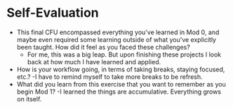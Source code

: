 # Self-Evaluation

- This final CFU encompassed everything you've learned in Mod 0, and maybe even required some learning outside of what you've explicitly been taught. How did it feel as you faced these challenges?
    - For me, this was a big leap. But upon finishing these projects I look back at how much I have learned and applied.
- How is your workflow going, in terms of taking breaks, staying focused, etc.?
    -I have to remind myself to take more breaks to be refresh.
- What did you learn from this exercise that you want to remember as you begin Mod 1?
    -I learned the things are accumulative. Everything grows on itself.